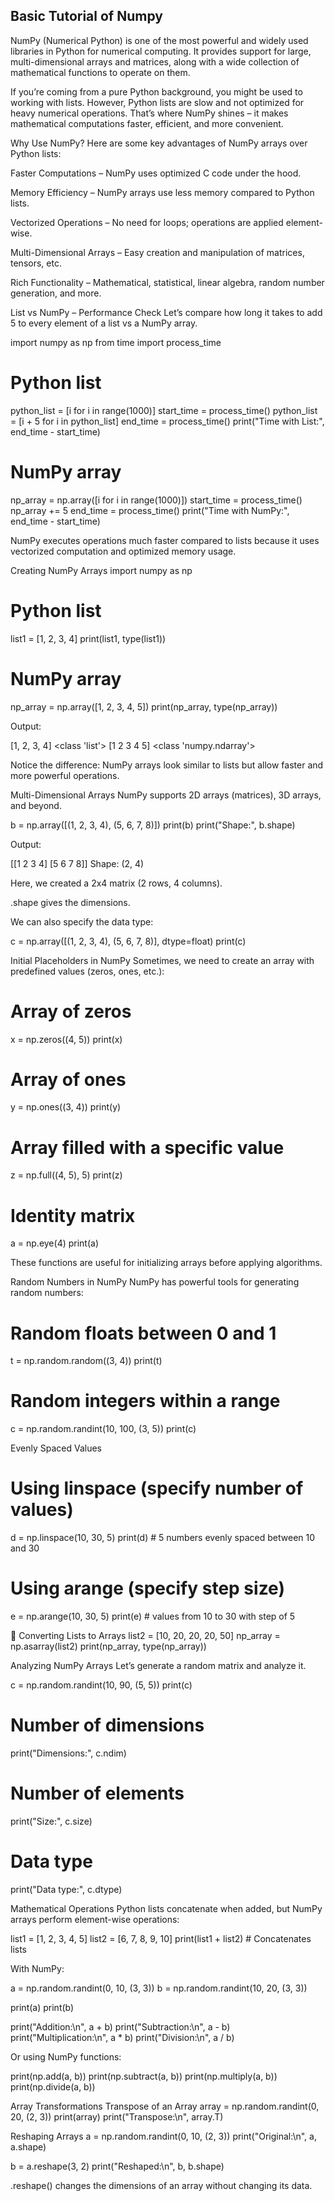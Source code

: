 ## Basic Tutorial of Numpy

NumPy (Numerical Python) is one of the most powerful and widely used libraries in Python for numerical computing. It provides support for large, multi-dimensional arrays and matrices, along with a wide collection of mathematical functions to operate on them.

If you’re coming from a pure Python background, you might be used to working with lists. However, Python lists are slow and not optimized for heavy numerical operations. That’s where NumPy shines – it makes mathematical computations faster, efficient, and more convenient.

Why Use NumPy?
Here are some key advantages of NumPy arrays over Python lists:

Faster Computations – NumPy uses optimized C code under the hood.

Memory Efficiency – NumPy arrays use less memory compared to Python lists.

Vectorized Operations – No need for loops; operations are applied element-wise.

Multi-Dimensional Arrays – Easy creation and manipulation of matrices, tensors, etc.

Rich Functionality – Mathematical, statistical, linear algebra, random number generation, and more.

List vs NumPy – Performance Check
Let’s compare how long it takes to add 5 to every element of a list vs a NumPy array.

import numpy as np
from time import process_time

# Python list
python_list = [i for i in range(1000)]
start_time = process_time()
python_list = [i + 5 for i in python_list]
end_time = process_time()
print("Time with List:", end_time - start_time)

# NumPy array
np_array = np.array([i for i in range(1000)])
start_time = process_time()
np_array += 5
end_time = process_time()
print("Time with NumPy:", end_time - start_time)

NumPy executes operations much faster compared to lists because it uses vectorized computation and optimized memory usage.

Creating NumPy Arrays
import numpy as np

# Python list
list1 = [1, 2, 3, 4]
print(list1, type(list1))

# NumPy array
np_array = np.array([1, 2, 3, 4, 5])
print(np_array, type(np_array))

Output:

[1, 2, 3, 4] <class 'list'>
[1 2 3 4 5] <class 'numpy.ndarray'>

Notice the difference: NumPy arrays look similar to lists but allow faster and more powerful operations.



Multi-Dimensional Arrays
NumPy supports 2D arrays (matrices), 3D arrays, and beyond.

b = np.array([(1, 2, 3, 4), (5, 6, 7, 8)])
print(b)
print("Shape:", b.shape)

Output:

[[1 2 3 4]
 [5 6 7 8]]
Shape: (2, 4)

Here, we created a 2x4 matrix (2 rows, 4 columns).

.shape gives the dimensions.

We can also specify the data type:

c = np.array([(1, 2, 3, 4), (5, 6, 7, 8)], dtype=float)
print(c)



Initial Placeholders in NumPy
Sometimes, we need to create an array with predefined values (zeros, ones, etc.):

# Array of zeros
x = np.zeros((4, 5))
print(x)

# Array of ones
y = np.ones((3, 4))
print(y)

# Array filled with a specific value
z = np.full((4, 5), 5)
print(z)

# Identity matrix
a = np.eye(4)
print(a)

These functions are useful for initializing arrays before applying algorithms.



Random Numbers in NumPy
NumPy has powerful tools for generating random numbers:

# Random floats between 0 and 1
t = np.random.random((3, 4))
print(t)

# Random integers within a range
c = np.random.randint(10, 100, (3, 5))
print(c)



Evenly Spaced Values
# Using linspace (specify number of values)
d = np.linspace(10, 30, 5)
print(d)  # 5 numbers evenly spaced between 10 and 30

# Using arange (specify step size)
e = np.arange(10, 30, 5)
print(e)  # values from 10 to 30 with step of 5


🔹 Converting Lists to Arrays
list2 = [10, 20, 20, 20, 50]
np_array = np.asarray(list2)
print(np_array, type(np_array))



Analyzing NumPy Arrays
Let’s generate a random matrix and analyze it.

c = np.random.randint(10, 90, (5, 5))
print(c)

# Number of dimensions
print("Dimensions:", c.ndim)

# Number of elements
print("Size:", c.size)

# Data type
print("Data type:", c.dtype)



Mathematical Operations
Python lists concatenate when added, but NumPy arrays perform element-wise operations:

list1 = [1, 2, 3, 4, 5]
list2 = [6, 7, 8, 9, 10]
print(list1 + list2)  # Concatenates lists

With NumPy:

a = np.random.randint(0, 10, (3, 3))
b = np.random.randint(10, 20, (3, 3))

print(a)
print(b)

print("Addition:\n", a + b)
print("Subtraction:\n", a - b)
print("Multiplication:\n", a * b)
print("Division:\n", a / b)

Or using NumPy functions:

print(np.add(a, b))
print(np.subtract(a, b))
print(np.multiply(a, b))
print(np.divide(a, b))



Array Transformations
Transpose of an Array
array = np.random.randint(0, 20, (2, 3))
print(array)
print("Transpose:\n", array.T)

Reshaping Arrays
a = np.random.randint(0, 10, (2, 3))
print("Original:\n", a, a.shape)

b = a.reshape(3, 2)
print("Reshaped:\n", b, b.shape)

.reshape() changes the dimensions of an array without changing its data.
